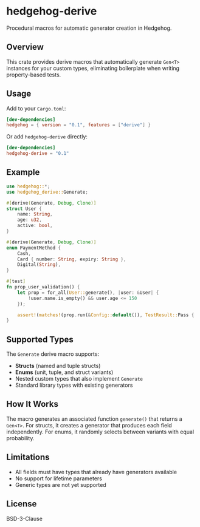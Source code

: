 # hedgehog-derive

Procedural macros for automatic generator creation in Hedgehog.

## Overview

This crate provides derive macros that automatically generate `Gen<T>` instances for your custom types, eliminating boilerplate when writing property-based tests.

## Usage

Add to your `Cargo.toml`:

```toml
[dev-dependencies]
hedgehog = { version = "0.1", features = ["derive"] }
```

Or add `hedgehog-derive` directly:

```toml
[dev-dependencies]
hedgehog-derive = "0.1"
```

## Example

```rust
use hedgehog::*;
use hedgehog_derive::Generate;

#[derive(Generate, Debug, Clone)]
struct User {
    name: String,
    age: u32,
    active: bool,
}

#[derive(Generate, Debug, Clone)]
enum PaymentMethod {
    Cash,
    Card { number: String, expiry: String },
    Digital(String),
}

#[test]
fn prop_user_validation() {
    let prop = for_all(User::generate(), |user: &User| {
        !user.name.is_empty() && user.age <= 150
    });

    assert!(matches!(prop.run(&Config::default()), TestResult::Pass { .. }));
}
```

## Supported Types

The `Generate` derive macro supports:

- **Structs** (named and tuple structs)
- **Enums** (unit, tuple, and struct variants)
- Nested custom types that also implement `Generate`
- Standard library types with existing generators

## How It Works

The macro generates an associated function `generate()` that returns a `Gen<T>`. For structs, it creates a generator that produces each field independently. For enums, it randomly selects between variants with equal probability.

## Limitations

- All fields must have types that already have generators available
- No support for lifetime parameters
- Generic types are not yet supported

## License

BSD-3-Clause
